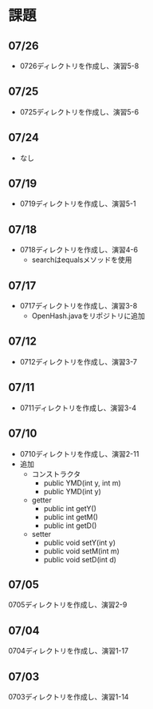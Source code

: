 # 課題

## 07/26
- 0726ディレクトリを作成し、演習5-8

## 07/25
- 0725ディレクトリを作成し、演習5-6

## 07/24
- なし

## 07/19
- 0719ディレクトリを作成し、演習5-1

## 07/18
- 0718ディレクトリを作成し、演習4-6
	- searchはequalsメソッドを使用

## 07/17
- 0717ディレクトリを作成し、演習3-8
	- OpenHash.javaをリポジトリに追加

## 07/12
- 0712ディレクトリを作成し、演習3-7

## 07/11
- 0711ディレクトリを作成し、演習3-4

## 07/10
- 0710ディレクトリを作成し、演習2-11
- 追加
	- コンストラクタ
		- public YMD(int y, int m)
		- public YMD(int y)
	- getter
		- public int getY()
		- public int getM()
		- public int getD()
	- setter
		- public void setY(int y)
		- public void setM(int m)
		- public void setD(int d)

## 07/05
0705ディレクトリを作成し、演習2-9

## 07/04
0704ディレクトリを作成し、演習1-17

## 07/03
0703ディレクトリを作成し、演習1-14